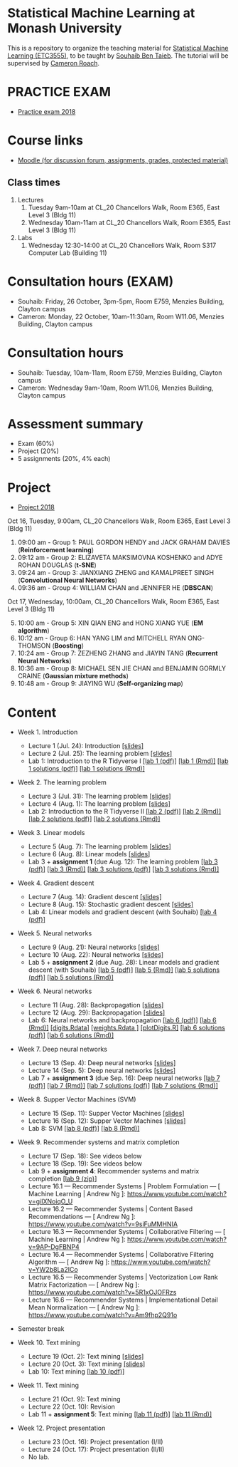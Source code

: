 # Statistical Machine Learning at Monash University
This is a repository to organize the teaching material for [Statistical Machine Learning (ETC3555)](http://www.monash.edu/pubs/2018handbooks/units/ETC3555.html), to be taught by [Souhaib Ben Taieb](http://www.souhaib-bentaieb.com). The tutorial will be supervised by [Cameron Roach](https://www.linkedin.com/in/cameron-roach-00873b69/).

# PRACTICE EXAM

- [Practice exam 2018](exam-practice/practice.pdf)

# Course links

- [Moodle (for discussion forum, assignments, grades, protected material)](https://moodle.vle.monash.edu/course/view.php?id=45443)

## Class times
1. Lectures
	1. Tuesday 9am-10am at CL_20 Chancellors Walk, Room E365, East Level 3 (Bldg 11)
	2. Wednesday 10am-11am at CL_20 Chancellors Walk, Room E365, East Level 3 (Bldg 11)
2. Labs
	1. Wednesday 12:30-14:00 at CL_20 Chancellors Walk, Room S317 Computer Lab (Building 11)

# Consultation hours (EXAM)

- Souhaib: Friday, 26 October, 3pm-5pm, Room E759, Menzies Building, Clayton campus
- Cameron: Monday, 22 October, 10am-11:30am, Room W11.06, Menzies Building, Clayton campus

	
# Consultation hours

- Souhaib: Tuesday, 10am-11am, Room E759, Menzies Building, Clayton campus
- Cameron: Wednesday 9am-10am, Room W11.06, Menzies Building, Clayton campus

# Assessment summary

- Exam (60%)
- Project (20%)
- 5 assignments (20%, 4% each)

# Project

- [Project 2018](project/project.pdf)

Oct 16, Tuesday, 9:00am, CL_20 Chancellors Walk, Room E365, East Level 3 (Bldg 11) 

1. 09:00 am - Group 1: PAUL GORDON HENDY and JACK GRAHAM DAVIES  (**Reinforcement learning**)
2. 09:12 am - Group 2: ELIZAVETA MAKSIMOVNA KOSHENKO and ADYE ROHAN DOUGLAS (**t-SNE**)
3. 09:24 am - Group 3: JIANXIANG ZHENG and KAMALPREET  SINGH (**Convolutional Neural Networks**)
4. 09:36 am - Group 4: WILLIAM  CHAN and JENNIFER  HE (**DBSCAN**)

Oct 17, Wednesday, 10:00am, CL_20 Chancellors Walk, Room E365, East Level 3 (Bldg 11) 

5. 10:00 am - Group 5: XIN QIAN ENG and HONG XIANG  YUE (**EM algorithm**)
6. 10:12 am - Group 6: HAN YANG LIM and MITCHELL RYAN ONG-THOMSON (**Boosting**)
7. 10:24 am - Group 7: ZEZHENG  ZHANG and JIAYIN TANG (**Recurrent Neural Networks**)
8. 10:36 am - Group 8: MICHAEL SEN JIE CHAN and BENJAMIN GORMLY CRAINE (**Gaussian mixture methods**)
9. 10:48 am - Group 9: JIAYING WU (**Self-organizing map**)

# Content

- Week 1. Introduction 
	- Lecture 1 (Jul. 24): Introduction [[slides]](lectures/week1/introduction.pdf)
	- Lecture 2 (Jul. 25): The learning problem [[slides]](lectures/week1/learning.pdf)
	- Lab 1: Introduction to the R Tidyverse I [[lab 1 (pdf)]](labs/lab01/lab01.pdf) [[lab 1 (Rmd)]](labs/lab01/lab01.Rmd) [[lab 1 solutions (pdf)]](labs/lab01/lab01-solutions.pdf) [[lab 1 solutions (Rmd)]](labs/lab01/lab01-solutions.Rmd) 

	
- Week 2. The learning problem
	- Lecture 3 (Jul. 31): The learning problem [[slides]](lectures/week2/feasability1.pdf)
	- Lecture 4 (Aug. 1): The learning problem [[slides]](lectures/week2/feasability2.pdf)
	- Lab 2: Introduction to the R Tidyverse II [[lab 2 (pdf)]](labs/lab02/lab02.pdf) [[lab 2 (Rmd)]](labs/lab02/lab02.Rmd) [[lab 2 solutions (pdf)]](labs/lab02/lab02-solutions.pdf) [[lab 2 solutions (Rmd)]](labs/lab02/lab02-solutions.Rmd) 


- Week 3.  Linear models
	- Lecture 5 (Aug. 7): The learning problem [[slides]](lectures/week2/feasability2.pdf)
	- Lecture 6 (Aug. 8): Linear models [[slides]](lectures/week3/linear.pdf)
	- Lab 3 + **assignment 1** (due Aug. 12): The learning problem [[lab 3 (pdf)]](labs/lab03/lab03.pdf) [[lab 3 (Rmd)]](labs/lab03/lab03.Rmd) [[lab 3 solutions (pdf)]](labs/lab03/lab03-solutions.pdf) [[lab 3 solutions (Rmd)]](labs/lab03/lab03-solutions.Rmd) 
	
- Week 4. Gradient descent
	- Lecture 7 (Aug. 14): Gradient descent [[slides]](lectures/week4/gradient-descent.pdf)
	- Lecture 8 (Aug. 15): Stochastic gradient descent [[slides]](lectures/week4/gradient-descent.pdf)
	- Lab 4: Linear models and gradient descent (with Souhaib) [[lab 4 (pdf)]](labs/lab04/lab04.pdf)

	
- Week 5. Neural networks
	- Lecture 9 (Aug. 21): Neural networks [[slides]](lectures/week5/neural-networks.pdf)
	- Lecture 10 (Aug. 22): Neural networks	 [[slides]](lectures/week5/neural-networks.pdf)
	- Lab 5 + **assignment 2** (due Aug. 28): Linear models and gradient descent (with Souhaib)	[[lab 5 (pdf)]](labs/lab05/lab05.pdf) [[lab 5 (Rmd)]](labs/lab05/lab05nofig.Rmd) [[lab 5 solutions (pdf)]](labs/lab05/lab05-solutions.pdf) [[lab 5 solutions (Rmd)]](labs/lab05/lab05-solutions.Rmd) 
		
- Week 6. Neural networks
	- Lecture 11 (Aug. 28): Backpropagation  [[slides]](lectures/week6/neural-networks2.pdf)
	- Lecture 12 (Aug. 29): Backpropagation  [[slides]](lectures/week6/neural-networks2.pdf)
	- Lab 6: Neural networks and backpropagation  [[lab 6 (pdf)]](labs/lab06/lab06.pdf) [[lab 6 (Rmd)]](labs/lab06/lab06.Rmd) [[digits.Rdata]](labs/lab06/digits.Rdata) [[weights.Rdata ]](labs/lab06/weights.Rdata) [[plotDigits.R]](labs/lab06/plotDigits.R) [[lab 6 solutions (pdf)]](labs/lab06/lab06-solutions.pdf) [[lab 6 solutions (Rmd)]](labs/lab06/lab06-solutions.Rmd) 

	
	
- Week 7. Deep neural networks
	- Lecture 13 (Sep. 4): Deep neural networks [[slides]](lectures/week7/deep-nets.pdf)
	- Lecture 14 (Sep. 5):  Deep neural networks [[slides]](lectures/week7/deep-nets.pdf)
	- Lab 7 + **assignment 3** (due Sep. 16): Deep neural networks [[lab 7 (pdf)]](labs/lab07/lab07.pdf) [[lab 7 (Rmd)]](labs/lab07/lab07.Rmd) [[lab 7 solutions (pdf)]](labs/lab07/lab07-solutions.pdf) [[lab 7 solutions (Rmd)]](labs/lab07/lab07-solutions.Rmd) 

	
- Week 8. Supper Vector Machines (SVM)
	- Lecture 15 (Sep. 11): Supper Vector Machines [[slides]](lectures/week8/svm.pdf)
	- Lecture 16 (Sep. 12): Supper Vector Machines [[slides]](lectures/week8/svm.pdf)
	- Lab 8: SVM [[lab 8 (pdf)]](labs/lab08/lab08.pdf) [[lab 8 (Rmd)]](labs/lab08/lab08.Rmd)
	
	
- Week 9. Recommender systems and matrix completion
	- Lecture 17 (Sep. 18): See videos below
	- Lecture 18 (Sep. 19): See videos below
	- Lab 9 + **assignment 4**: Recommender systems and matrix completion [[lab 9 (zip)]](labs/lab09/lab09.zip)
	- Lecture 16.1 — Recommender Systems | Problem Formulation — [ Machine Learning | Andrew Ng ]: https://www.youtube.com/watch?v=giIXNoiqO_U
	- Lecture 16.2 — Recommender Systems | Content Based Recommendations — [ Andrew Ng ]: https://www.youtube.com/watch?v=9siFuMMHNIA
	- Lecture 16.3 — Recommender Systems | Collaborative Filtering — [ Machine Learning | Andrew Ng ]: https://www.youtube.com/watch?v=9AP-DgFBNP4
	- Lecture 16.4 — Recommender Systems | Collaborative Filtering Algorithm — [ Andrew Ng ]: https://www.youtube.com/watch?v=YW2b8La2ICo
	- Lecture 16.5 — Recommender Systems | Vectorization Low Rank Matrix Factorization — [ Andrew Ng ]: https://www.youtube.com/watch?v=5R1xOJOFRzs
	- Lecture 16.6 — Recommender Systems | Implementational Detail Mean Normalization — [ Andrew Ng ]: https://www.youtube.com/watch?v=Am9fhp2Q91o


- Semester break

- Week 10. Text mining
	- Lecture 19 (Oct. 2): Text mining  [[slides]](lectures/week10/textmining.pdf)
	- Lecture 20 (Oct. 3): Text mining [[slides]](lectures/week10/textmining.pdf)
	- Lab 10:  Text mining [[lab 10 (pdf)]](labs/lab10/lab10.pdf) 
	
	
- Week 11. Text mining
	- Lecture 21 (Oct. 9): Text mining
	-  Lecture 22 (Oct. 10): Revision
	- Lab 11 + **assignment 5**: Text mining [[lab 11 (pdf)]](labs/lab11/lab11.pdf) [[lab 11 (Rmd)]](labs/lab11/lab11.Rmd) 
	
	
- Week 12. Project presentation
	- Lecture 23 (Oct. 16): Project presentation (I/II)
	- Lecture 24 (Oct. 17): Project presentation (II/II)
	- No lab.



	
